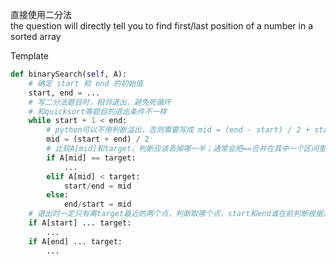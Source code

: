 直接使用二分法\
the question will directly tell you to find first/last position of a number in a sorted array

Template
```python
def binarySearch(self, A):
    # 确定 start 和 end 的初始值
    start, end = ...
    # 写二分法题目时，相邻退出，避免死循环
    # 和quicksort等题目的退出条件不一样
    while start + 1 < end:
        # python可以不用判断溢出，否则需要写成 mid = (end - start) / 2 + start，防止start和end很大相加溢出
        mid = (start + end) / 2
        # 比较A[mid]和target，判断应该丢掉哪一半；通常会把==合并在其中一个区间里面
        if A[mid] == target:
            ...
        elif A[mid] < target:
            start/end = mid
        else:
            end/start = mid
    # 退出时一定只有离target最近的两个点，判断取哪个点，start和end谁在前判断根据具体情况决定
    if A[start] ... target:
        ...
    if A[end] ... target:
        ...
```
